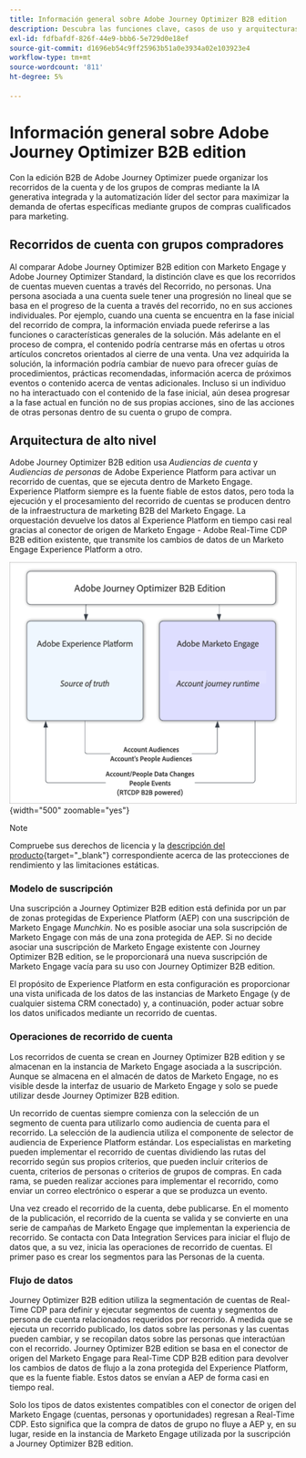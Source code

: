 ```yaml
---
title: Información general sobre Adobe Journey Optimizer B2B edition
description: Descubra las funciones clave, casos de uso y arquitecturas de la edición B2B de Adobe Journey Optimizer.
exl-id: fdfbafdf-826f-44e9-bbb6-5e729d0e18ef
source-git-commit: d1696eb54c9ff25963b51a0e3934a02e103923e4
workflow-type: tm+mt
source-wordcount: '811'
ht-degree: 5%

---
```


# Información general sobre Adobe Journey Optimizer B2B edition

Con la edición B2B de Adobe Journey Optimizer puede organizar los recorridos de la cuenta y de los grupos de compras mediante la IA generativa integrada y la automatización líder del sector para maximizar la demanda de ofertas específicas mediante grupos de compras cualificados para marketing.

## Recorridos de cuenta con grupos compradores

Al comparar Adobe Journey Optimizer B2B edition con Marketo Engage y Adobe Journey Optimizer Standard, la distinción clave es que los recorridos de cuentas mueven cuentas a través del Recorrido, no personas. Una persona asociada a una cuenta suele tener una progresión no lineal que se basa en el progreso de la cuenta a través del recorrido, no en sus acciones individuales. Por ejemplo, cuando una cuenta se encuentra en la fase inicial del recorrido de compra, la información enviada puede referirse a las funciones o características generales de la solución. Más adelante en el proceso de compra, el contenido podría centrarse más en ofertas u otros artículos concretos orientados al cierre de una venta. Una vez adquirida la solución, la información podría cambiar de nuevo para ofrecer guías de procedimientos, prácticas recomendadas, información acerca de próximos eventos o contenido acerca de ventas adicionales. Incluso si un individuo no ha interactuado con el contenido de la fase inicial, aún desea progresar a la fase actual en función no de sus propias acciones, sino de las acciones de otras personas dentro de su cuenta o grupo de compra.

## Arquitectura de alto nivel

Adobe Journey Optimizer B2B edition usa _Audiencias de cuenta_ y _Audiencias de personas_ de Adobe Experience Platform para activar un recorrido de cuentas, que se ejecuta dentro de Marketo Engage. Experience Platform siempre es la fuente fiable de estos datos, pero toda la ejecución y el procesamiento del recorrido de cuentas se producen dentro de la infraestructura de marketing B2B del Marketo Engage. La orquestación devuelve los datos al Experience Platform en tiempo casi real gracias al conector de origen de Marketo Engage - Adobe Real-Time CDP B2B edition existente, que transmite los cambios de datos de un Marketo Engage Experience Platform a otro.

![Arquitectura de datos de alto nivel](./assets/high-level-data-architecture.png){width="500" zoomable="yes"}

>[!NOTE]
>
>Compruebe sus derechos de licencia y la [descripción del producto](https://helpx.adobe.com/legal/product-descriptions/adobe-journey-optimizer-b2b.html){target="_blank"} correspondiente acerca de las protecciones de rendimiento y las limitaciones estáticas.

### Modelo de suscripción

Una suscripción a Journey Optimizer B2B edition está definida por un par de zonas protegidas de Experience Platform (AEP) con una suscripción de Marketo Engage _Munchkin_. No es posible asociar una sola suscripción de Marketo Engage con más de una zona protegida de AEP. Si no decide asociar una suscripción de Marketo Engage existente con Journey Optimizer B2B edition, se le proporcionará una nueva suscripción de Marketo Engage vacía para su uso con Journey Optimizer B2B edition.

El propósito de Experience Platform en esta configuración es proporcionar una vista unificada de los datos de las instancias de Marketo Engage (y de cualquier sistema CRM conectado) y, a continuación, poder actuar sobre los datos unificados mediante un recorrido de cuentas.

### Operaciones de recorrido de cuenta

Los recorridos de cuenta se crean en Journey Optimizer B2B edition y se almacenan en la instancia de Marketo Engage asociada a la suscripción. Aunque se almacena en el almacén de datos de Marketo Engage, no es visible desde la interfaz de usuario de Marketo Engage y solo se puede utilizar desde Journey Optimizer B2B edition.

Un recorrido de cuentas siempre comienza con la selección de un segmento de cuenta para utilizarlo como audiencia de cuenta para el recorrido. La selección de la audiencia utiliza el componente de selector de audiencia de Experience Platform estándar. Los especialistas en marketing pueden implementar el recorrido de cuentas dividiendo las rutas del recorrido según sus propios criterios, que pueden incluir criterios de cuenta, criterios de personas o criterios de grupos de compras. En cada rama, se pueden realizar acciones para implementar el recorrido, como enviar un correo electrónico o esperar a que se produzca un evento.

Una vez creado el recorrido de la cuenta, debe publicarse. En el momento de la publicación, el recorrido de la cuenta se valida y se convierte en una serie de campañas de Marketo Engage que implementan la experiencia de recorrido. Se contacta con Data Integration Services para iniciar el flujo de datos que, a su vez, inicia las operaciones de recorrido de cuentas. El primer paso es crear los segmentos para las Personas de la cuenta.

### Flujo de datos

Journey Optimizer B2B edition utiliza la segmentación de cuentas de Real-Time CDP para definir y ejecutar segmentos de cuenta y segmentos de persona de cuenta relacionados requeridos por recorrido. A medida que se ejecuta un recorrido publicado, los datos sobre las personas y las cuentas pueden cambiar, y se recopilan datos sobre las personas que interactúan con el recorrido. Journey Optimizer B2B edition se basa en el conector de origen del Marketo Engage para Real-Time CDP B2B edition para devolver los cambios de datos de flujo a la zona protegida del Experience Platform, que es la fuente fiable.  Estos datos se envían a AEP de forma casi en tiempo real.

Solo los tipos de datos existentes compatibles con el conector de origen del Marketo Engage (cuentas, personas y oportunidades) regresan a Real-Time CDP. Esto significa que la compra de datos de grupo no fluye a AEP y, en su lugar, reside en la instancia de Marketo Engage utilizada por la suscripción a Journey Optimizer B2B edition.
